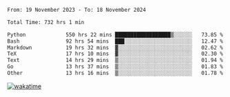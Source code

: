 <!--START_SECTION:waka-->

```txt
From: 19 November 2023 - To: 18 November 2024

Total Time: 732 hrs 1 min

Python             550 hrs 22 mins ██████████████████▒░░░░░░   73.85 %
Bash               92 hrs 54 mins  ███░░░░░░░░░░░░░░░░░░░░░░   12.47 %
Markdown           19 hrs 32 mins  ▓░░░░░░░░░░░░░░░░░░░░░░░░   02.62 %
TeX                17 hrs 10 mins  ▓░░░░░░░░░░░░░░░░░░░░░░░░   02.30 %
Text               14 hrs 29 mins  ▒░░░░░░░░░░░░░░░░░░░░░░░░   01.94 %
Go                 13 hrs 37 mins  ▒░░░░░░░░░░░░░░░░░░░░░░░░   01.83 %
Other              13 hrs 16 mins  ▒░░░░░░░░░░░░░░░░░░░░░░░░   01.78 %
```

<!--END_SECTION:waka-->
[![wakatime](https://wakatime.com/badge/user/5f89a63a-5294-4958-ad30-2b3455e63f2a.svg)](https://wakatime.com/@5f89a63a-5294-4958-ad30-2b3455e63f2a)
